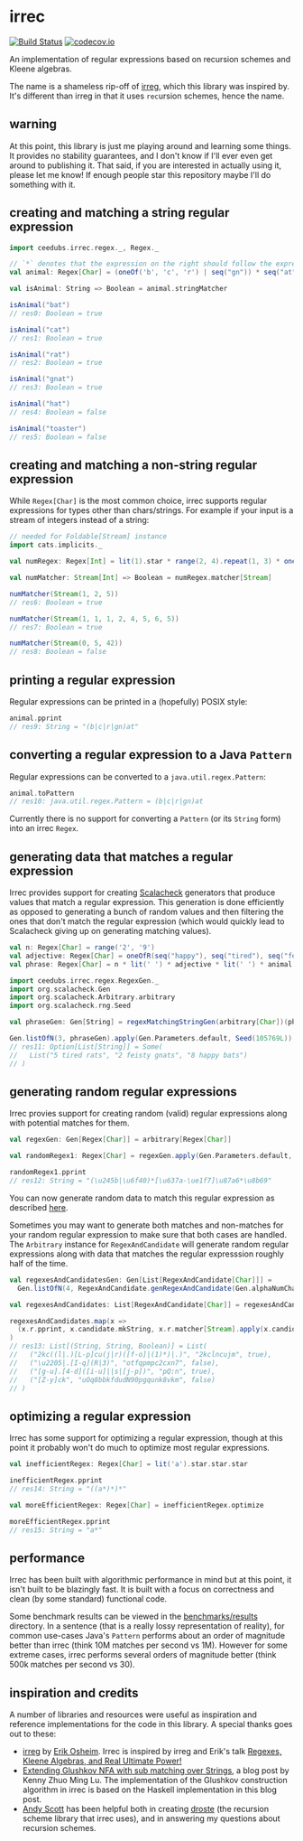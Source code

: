 # irrec

[![Build Status](https://travis-ci.org/ceedubs/irrec.svg?branch=master)](https://travis-ci.org/ceedubs/irrec/branches)
[![codecov.io](http://codecov.io/github/ceedubs/irrec/coverage.svg?branch=master)](http://codecov.io/github/ceedubs/irrec?branch=master)

An implementation of regular expressions based on recursion schemes and Kleene algebras.

The name is a shameless rip-off of [irreg](https://github.com/non/irreg), which this library was inspired by. It's different than irreg in that it uses `rec`ursion schemes, hence the name.

## warning

At this point, this library is just me playing around and learning some things. It provides no stability guarantees, and I don't know if I'll ever even get around to publishing it. That said, if you are interested in actually using it, please let me know! If enough people star this repository maybe I'll do something with it.

## creating and matching a string regular expression

```scala
import ceedubs.irrec.regex._, Regex._

// `*` denotes that the expression on the right should follow the expression on the left.
val animal: Regex[Char] = (oneOf('b', 'c', 'r') | seq("gn")) * seq("at")

val isAnimal: String => Boolean = animal.stringMatcher
```

```scala
isAnimal("bat")
// res0: Boolean = true

isAnimal("cat")
// res1: Boolean = true

isAnimal("rat")
// res2: Boolean = true

isAnimal("gnat")
// res3: Boolean = true

isAnimal("hat")
// res4: Boolean = false

isAnimal("toaster")
// res5: Boolean = false
```

## creating and matching a non-string regular expression

While `Regex[Char]` is the most common choice, irrec supports regular expressions for types other than chars/strings. For example if your input is a stream of integers instead of a string:


```scala
// needed for Foldable[Stream] instance
import cats.implicits._

val numRegex: Regex[Int] = lit(1).star * range(2, 4).repeat(1, 3) * oneOf(5, 6).oneOrMore

val numMatcher: Stream[Int] => Boolean = numRegex.matcher[Stream]
```

```scala
numMatcher(Stream(1, 2, 5))
// res6: Boolean = true

numMatcher(Stream(1, 1, 1, 2, 4, 5, 6, 5))
// res7: Boolean = true

numMatcher(Stream(0, 5, 42))
// res8: Boolean = false
```

## printing a regular expression

Regular expressions can be printed in a (hopefully) POSIX style:

```scala
animal.pprint
// res9: String = "(b|c|r|gn)at"
```

## converting a regular expression to a Java `Pattern`

Regular expressions can be converted to a `java.util.regex.Pattern`:

```scala
animal.toPattern
// res10: java.util.regex.Pattern = (b|c|r|gn)at
```

Currently there is no support for converting a `Pattern` (or its `String` form) into an irrec `Regex`.

## generating data that matches a regular expression

Irrec provides support for creating [Scalacheck](https://www.scalacheck.org/) generators that produce values that match a regular expression. This generation is done efficiently as opposed to generating a bunch of random values and then filtering the ones that don't match the regular expression (which would quickly lead to Scalacheck giving up on generating matching values).

```scala
val n: Regex[Char] = range('2', '9')
val adjective: Regex[Char] = oneOfR(seq("happy"), seq("tired"), seq("feisty"))
val phrase: Regex[Char] = n * lit(' ') * adjective * lit(' ') * animal * lit('s')
```

```scala
import ceedubs.irrec.regex.RegexGen._
import org.scalacheck.Gen
import org.scalacheck.Arbitrary.arbitrary
import org.scalacheck.rng.Seed

val phraseGen: Gen[String] = regexMatchingStringGen(arbitrary[Char])(phrase)
```

```scala
Gen.listOfN(3, phraseGen).apply(Gen.Parameters.default, Seed(105769L))
// res11: Option[List[String]] = Some(
//   List("5 tired rats", "2 feisty gnats", "8 happy bats")
// )
```

## generating random regular expressions

Irrec provies support for creating random (valid) regular expressions along with potential matches for them.

```scala
val regexGen: Gen[Regex[Char]] = arbitrary[Regex[Char]]

val randomRegex1: Regex[Char] = regexGen.apply(Gen.Parameters.default, Seed(105769L)).get
```

```scala
randomRegex1.pprint
// res12: String = "(\u245b|\u6f40)*[\u637a-\ue1f7]\u87a6*\u8b69"
```

You can now generate random data to match this regular expression as described [here](#generating-data-that-matches-a-regular-expression).

Sometimes you may want to generate both matches and non-matches for your random regular expression to make sure that both cases are handled. The `Arbitrary` instance for `RegexAndCandidate` will generate random regular expressions along with data that matches the regular expresssion roughly half of the time.

```scala
val regexesAndCandidatesGen: Gen[List[RegexAndCandidate[Char]]] =
  Gen.listOfN(4, RegexAndCandidate.genRegexAndCandidate(Gen.alphaNumChar))

val regexesAndCandidates: List[RegexAndCandidate[Char]] = regexesAndCandidatesGen.apply(Gen.Parameters.default.withSize(30), Seed(105763L)).get
```

```scala
regexesAndCandidates.map(x =>
  (x.r.pprint, x.candidate.mkString, x.r.matcher[Stream].apply(x.candidate))
)
// res13: List[(String, String, Boolean)] = List(
//   ("2kc((l|.)[L-p]cu(j|r)([f-o]|(1)*)|.)", "2kclncujm", true),
//   ("\u2205|.[I-q](R|3)", "otfqpmpc2cxn7", false),
//   ("[g-u].[4-d]([i-u]||s|[j-p])", "pQ:n", true),
//   ("[Z-y]ck", "uOq8bbkfdudN90pgqunk8vkm", false)
// )
```

## optimizing a regular expression

Irrec has some support for optimizing a regular expression, though at this point it probably won't
do much to optimize most regular expressions.

```scala
val inefficientRegex: Regex[Char] = lit('a').star.star.star
```

```scala
inefficientRegex.pprint
// res14: String = "((a*)*)*"
```

```scala
val moreEfficientRegex: Regex[Char] = inefficientRegex.optimize
```

```scala
moreEfficientRegex.pprint
// res15: String = "a*"
```

## performance

Irrec has been built with algorithmic performance in mind but at this point, it isn't built to be blazingly fast. It is built with a focus on correctness and clean (by some standard) functional code.

Some benchmark results can be viewed in the [benchmarks/results](benchmarks/results) directory. In a sentence (that is a really lossy representation of reality), for common use-cases Java's `Pattern` performs about an order of magnitude better than irrec (think 10M matches per second vs 1M). However for some extreme cases, irrec performs several orders of magnitude better (think 500k matches per second vs 30).

## inspiration and credits

A number of libraries and resources were useful as inspiration and reference implementations for the code in this library. A special thanks goes out to these:

- [irreg](https://github.com/non/irreg) by [Erik Osheim](https://github.com/non). Irrec is inspired by irreg and Erik's talk [Regexes, Kleene Algebras, and Real Ultimate Power!](https://vimeo.com/96644096)
- [Extending Glushkov NFA with sub matching over Strings](http://luzhuomi.blogspot.com/2012/06/extending-glushkov-nfa-with-sub.html), a blog post by Kenny Zhuo Ming Lu. The implementation of the Glushkov construction algorithm in irrec is based on the Haskell implementation in this blog post.
- [Andy Scott](https://github.com/andyscott) has been helpful both in creating [droste](https://github.com/andyscott/droste) (the recursion scheme library that irrec uses), and in answering my questions about recursion schemes.

